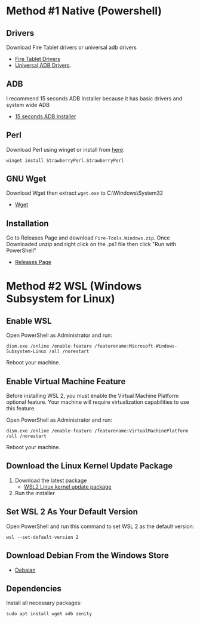 # Method #1 Native (Powershell)
## Drivers
Download Fire Tablet drivers or universal adb drivers 
- [Fire Tablet Drivers](https://developer.amazon.com/docs/fire-tablets/connecting-adb-to-device.html)
- [Universal ADB Drivers](https://adb.clockworkmod.com/).

## ADB
I recommend 15 seconds ADB Installer because it has basic drivers and system wide ADB
- [15 seconds ADB Installer](https://forum.xda-developers.com/attachment.php?attachmentid=4623157&d=1540039037)

## Perl
Download Perl using winget or install from [here](https://strawberryperl.com/):
```
winget install StrawberryPerl.StrawberryPerl
```

## GNU Wget
Download Wget then extract `wget.exe` to C:\Windows\System32
- [Wget](https://github.com/webfolderio/wget-windows/releases/latest)

## Installation
Go to Releases Page and download `Fire-Tools.Windows.zip`. Once Downloaded unzip and right click on the .ps1 file then click "Run with PowerShell"
- [Releases Page](https://github.com/mrhaydendp/Fire-Tools/releases)

# Method #2 WSL (Windows Subsystem for Linux)

## Enable WSL
Open PowerShell as Administrator and run:
```
dism.exe /online /enable-feature /featurename:Microsoft-Windows-Subsystem-Linux /all /norestart
```
Reboot your machine.

## Enable Virtual Machine Feature
Before installing WSL 2, you must enable the Virtual Machine Platform optional feature. Your machine will require virtualization capabilities to use this feature.

Open PowerShell as Administrator and run:
```
dism.exe /online /enable-feature /featurename:VirtualMachinePlatform /all /norestart
```
Reboot your machine.

## Download the Linux Kernel Update Package
1. Download the latest package
   - [WSL2 Linux kernel update package](https://wslstorestorage.blob.core.windows.net/wslblob/wsl_update_x64.msi)
2. Run the installer

## Set WSL 2 As Your Default Version
Open PowerShell and run this command to set WSL 2 as the default version:
```
wsl --set-default-version 2
```

## Download Debian From the Windows Store
- [Debaian](https://www.microsoft.com/store/apps/9MSVKQC78PK6)

## Dependencies
Install all necessary packages:
```
sudo apt install wget adb zenity
```
